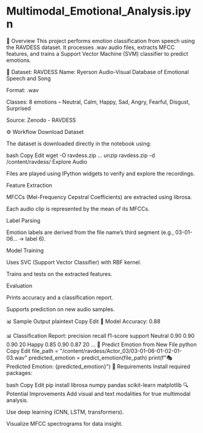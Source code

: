 # Multimodal_Emotional_Analysis.ipyn
🎯 Overview
This project performs emotion classification from speech using the RAVDESS dataset. It processes .wav audio files, extracts MFCC features, and trains a Support Vector Machine (SVM) classifier to predict emotions.

📂 Dataset: RAVDESS
Name: Ryerson Audio-Visual Database of Emotional Speech and Song

Format: .wav

Classes: 8 emotions – Neutral, Calm, Happy, Sad, Angry, Fearful, Disgust, Surprised

Source: Zenodo - RAVDESS

⚙️ Workflow
Download Dataset

The dataset is downloaded directly in the notebook using:

bash
Copy
Edit
wget -O ravdess.zip ...
unzip ravdess.zip -d /content/ravdess/
Explore Audio

Files are played using IPython widgets to verify and explore the recordings.

Feature Extraction

MFCCs (Mel-Frequency Cepstral Coefficients) are extracted using librosa.

Each audio clip is represented by the mean of its MFCCs.

Label Parsing

Emotion labels are derived from the file name’s third segment (e.g., 03-01-06... → label 6).

Model Training

Uses SVC (Support Vector Classifier) with RBF kernel.

Trains and tests on the extracted features.

Evaluation

Prints accuracy and a classification report.

Supports prediction on new audio samples.

📊 Sample Output
plaintext
Copy
Edit
🎯 Model Accuracy: 0.88

📊 Classification Report:
              precision    recall  f1-score   support
     Neutral       0.90      0.90      0.90        20
     Happy         0.85      0.90      0.87        20
     ...
🧪 Predict Emotion from New File
python
Copy
Edit
file_path = "/content/ravdess/Actor_03/03-01-06-01-02-01-03.wav"
predicted_emotion = predict_emotion(file_path)
print(f"🎭 Predicted Emotion: {predicted_emotion}")
🧰 Requirements
Install required packages:

bash
Copy
Edit
pip install librosa numpy pandas scikit-learn matplotlib
🔍 Potential Improvements
Add visual and text modalities for true multimodal analysis.

Use deep learning (CNN, LSTM, transformers).

Visualize MFCC spectrograms for data insight.
